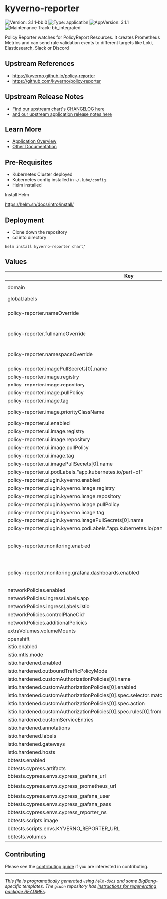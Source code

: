 <!-- Warning: Do not manually edit this file. See notes on gluon + helm-docs at the end of this file for more information. -->
# kyverno-reporter

![Version: 3.1.1-bb.0](https://img.shields.io/badge/Version-3.1.1--bb.0-informational?style=flat-square) ![Type: application](https://img.shields.io/badge/Type-application-informational?style=flat-square) ![AppVersion: 3.1.1](https://img.shields.io/badge/AppVersion-3.1.1-informational?style=flat-square) ![Maintenance Track: bb_integrated](https://img.shields.io/badge/Maintenance_Track-bb_integrated-green?style=flat-square)

Policy Reporter watches for PolicyReport Resources.
It creates Prometheus Metrics and can send rule validation events to different targets like Loki, Elasticsearch, Slack or Discord

## Upstream References

- <https://kyverno.github.io/policy-reporter>
- <https://github.com/kyverno/policy-reporter>

## Upstream Release Notes

- [Find our upstream chart's CHANGELOG here](https://github.com/kyverno/policy-reporter/blob/main/CHANGELOG.md)
- [and our upstream application release notes here](https://github.com/kyverno/kyverno/releases)

## Learn More

- [Application Overview](docs/overview.md)
- [Other Documentation](docs/)

## Pre-Requisites

- Kubernetes Cluster deployed
- Kubernetes config installed in `~/.kube/config`
- Helm installed

Install Helm

<https://helm.sh/docs/intro/install/>

## Deployment

- Clone down the repository
- cd into directory

```bash
helm install kyverno-reporter chart/
```

## Values

| Key | Type | Default | Description |
|-----|------|---------|-------------|
| domain | string | `"dev.bigbang.mil"` | domain to use for virtual service |
| global.labels | object | `{}` |  |
| policy-reporter.nameOverride | string | `""` | Override the chart name used for all resources |
| policy-reporter.fullnameOverride | string | `"policy-reporter"` | Overwrite the fullname of all resources |
| policy-reporter.namespaceOverride | string | `""` | Overwrite the namespace of all resources |
| policy-reporter.imagePullSecrets[0].name | string | `"private-registry"` |  |
| policy-reporter.image.registry | string | `"registry1.dso.mil"` |  |
| policy-reporter.image.repository | string | `"ironbank/opensource/kyverno/policy-reporter"` |  |
| policy-reporter.image.pullPolicy | string | `"IfNotPresent"` |  |
| policy-reporter.image.tag | string | `"3.1.1"` |  |
| policy-reporter.image.priorityClassName | string | `""` | Deployment priorityClassName |
| policy-reporter.ui.enabled | bool | `true` |  |
| policy-reporter.ui.image.registry | string | `"registry1.dso.mil"` |  |
| policy-reporter.ui.image.repository | string | `"ironbank/nirmata/policy-reporter/policy-reporter-ui"` |  |
| policy-reporter.ui.image.pullPolicy | string | `"IfNotPresent"` |  |
| policy-reporter.ui.image.tag | string | `"2.3.10"` |  |
| policy-reporter.ui.imagePullSecrets[0].name | string | `"private-registry"` |  |
| policy-reporter.ui.podLabels."app.kubernetes.io/part-of" | string | `"policy-reporter"` |  |
| policy-reporter.plugin.kyverno.enabled | bool | `true` |  |
| policy-reporter.plugin.kyverno.image.registry | string | `"registry1.dso.mil"` |  |
| policy-reporter.plugin.kyverno.image.repository | string | `"ironbank/opensource/kyverno/policy-reporter/kyverno-plugin"` |  |
| policy-reporter.plugin.kyverno.image.pullPolicy | string | `"IfNotPresent"` |  |
| policy-reporter.plugin.kyverno.image.tag | string | `"0.4.4"` |  |
| policy-reporter.plugin.kyverno.imagePullSecrets[0].name | string | `"private-registry"` |  |
| policy-reporter.plugin.kyverno.podLabels."app.kubernetes.io/part-of" | string | `"policy-reporter"` |  |
| policy-reporter.monitoring.enabled | bool | `true` | Enables the Prometheus Operator integration |
| policy-reporter.monitoring.grafana.dashboards.enabled | bool | `true` | Enable the deployment of grafana dashboards |
| networkPolicies.enabled | bool | `false` |  |
| networkPolicies.ingressLabels.app | string | `"istio-ingressgateway"` |  |
| networkPolicies.ingressLabels.istio | string | `"ingressgateway"` |  |
| networkPolicies.controlPlaneCidr | string | `"0.0.0.0/0"` |  |
| networkPolicies.additionalPolicies | list | `[]` |  |
| extraVolumes.volumeMounts | list | `[]` |  |
| openshift | bool | `false` |  |
| istio.enabled | bool | `true` |  |
| istio.mtls.mode | string | `"STRICT"` |  |
| istio.hardened.enabled | bool | `true` |  |
| istio.hardened.outboundTrafficPolicyMode | string | `"REGISTRY_ONLY"` |  |
| istio.hardened.customAuthorizationPolicies[0].name | string | `"allow-kyverno-reporter"` |  |
| istio.hardened.customAuthorizationPolicies[0].enabled | bool | `true` |  |
| istio.hardened.customAuthorizationPolicies[0].spec.selector.matchLabels."app.kubernetes.io/instance" | string | `"kyverno-reporter-kyverno-reporter"` |  |
| istio.hardened.customAuthorizationPolicies[0].spec.action | string | `"ALLOW"` |  |
| istio.hardened.customAuthorizationPolicies[0].spec.rules[0].from[0].source.namespaces[0] | string | `"kyverno-reporter"` |  |
| istio.hardened.customServiceEntries | list | `[]` |  |
| istio.hardened.annotations | object | `{}` |  |
| istio.hardened.labels | object | `{}` | Labels for VS |
| istio.hardened.gateways | list | `["istio-system/main"]` | Gateways for VS |
| istio.hardened.hosts | list | `["policy-reporter.{{ .Values.domain }}"]` | Hosts for VS |
| bbtests.enabled | bool | `false` |  |
| bbtests.cypress.artifacts | bool | `true` |  |
| bbtests.cypress.envs.cypress_grafana_url | string | `"http://grafana.monitoring.svc.cluster.local"` |  |
| bbtests.cypress.envs.cypress_prometheus_url | string | `"http://monitoring-kube-prometheus-prometheus.monitoring.svc.cluster.local:9090"` |  |
| bbtests.cypress.envs.cypress_grafana_user | string | `"admin"` |  |
| bbtests.cypress.envs.cypress_grafana_pass | string | `"prom-operator"` |  |
| bbtests.cypress.envs.cypress_reporter_ns | string | `"kyverno-reporter"` |  |
| bbtests.scripts.image | string | `"registry1.dso.mil/ironbank/opensource/kubernetes/kubectl:v1.32.5"` |  |
| bbtests.scripts.envs.KYVERNO_REPORTER_URL | string | `"http://policy-reporter.kyverno-reporter.svc:8080"` |  |
| bbtests.volumes | list | `[]` |  |

## Contributing

Please see the [contributing guide](./CONTRIBUTING.md) if you are interested in contributing.

---

_This file is programatically generated using `helm-docs` and some BigBang-specific templates. The `gluon` repository has [instructions for regenerating package READMEs](https://repo1.dso.mil/big-bang/product/packages/gluon/-/blob/master/docs/bb-package-readme.md)._
